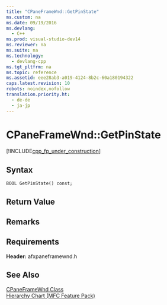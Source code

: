 ```yaml
---
title: "CPaneFrameWnd::GetPinState"
ms.custom: na
ms.date: 09/19/2016
ms.devlang: 
  - C++
ms.prod: visual-studio-dev14
ms.reviewer: na
ms.suite: na
ms.technology: 
  - devlang-cpp
ms.tgt_pltfrm: na
ms.topic: reference
ms.assetid: eee28ab3-a019-4124-8b2c-60a180194322
caps.latest.revision: 10
robots: noindex,nofollow
translation.priority.ht: 
  - de-de
  - ja-jp
---
```

# CPaneFrameWnd::GetPinState
[!INCLUDE[cpp_fp_under_construction](../vs140/includes/cpp_fp_under_construction_md.md)]  
  
## Syntax  
  
```  
BOOL GetPinState() const;  
```  
  
## Return Value  
  
## Remarks  
  
## Requirements  
 **Header:** afxpaneframewnd.h  
  
## See Also  
 [CPaneFrameWnd Class](../vs140/CPaneFrameWnd-Class.md)   
 [Hierarchy Chart (MFC Feature Pack)](../vs140/Hierarchy-Chart.md)